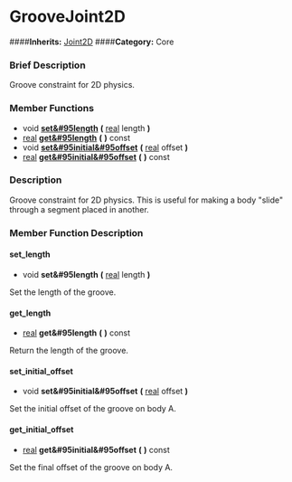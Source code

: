#  GrooveJoint2D  
####**Inherits:** [Joint2D](class_joint2d)
####**Category:** Core

###  Brief Description  
Groove constraint for 2D physics.

###  Member Functions 
  * void  **[set&#95length](#set_length)**  **(** [real](class_real) length  **)**
  * [real](class_real)  **[get&#95length](#get_length)**  **(** **)** const
  * void  **[set&#95initial&#95offset](#set_initial_offset)**  **(** [real](class_real) offset  **)**
  * [real](class_real)  **[get&#95initial&#95offset](#get_initial_offset)**  **(** **)** const

###  Description  
Groove constraint for 2D physics. This is useful for making a body "slide" through a segment placed in another.

###  Member Function Description  

#### <a name="set_length">set_length</a>
  * void  **set&#95length**  **(** [real](class_real) length  **)**

Set the length of the groove.

#### <a name="get_length">get_length</a>
  * [real](class_real)  **get&#95length**  **(** **)** const

Return the length of the groove.

#### <a name="set_initial_offset">set_initial_offset</a>
  * void  **set&#95initial&#95offset**  **(** [real](class_real) offset  **)**

Set the initial offset of the groove on body A.

#### <a name="get_initial_offset">get_initial_offset</a>
  * [real](class_real)  **get&#95initial&#95offset**  **(** **)** const

Set the final offset of the groove on body A.
